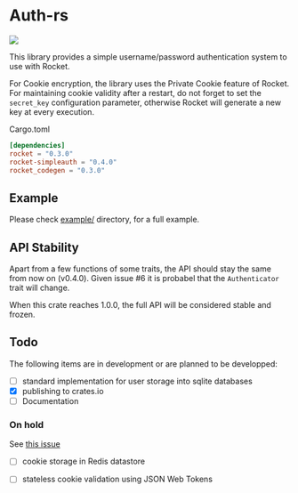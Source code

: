 Auth-rs
=============

[![](https://img.shields.io/badge/crates.io-v0.4.0-red.svg)](https://crates.io/crates/rocket-simpleauth)

This library provides a simple username/password authentication system to use with Rocket.

For Cookie encryption, the library uses the Private Cookie feature of Rocket. For maintaining cookie validity after a restart,
do not forget to set the `secret_key` configuration parameter, otherwise Rocket will generate a new key at every execution.

Cargo.toml
```toml
[dependencies]
rocket = "0.3.0"
rocket-simpleauth = "0.4.0"
rocket_codegen = "0.3.0"
```

## Example

Please check [example/](example/) directory, for a full example. 

## API Stability

Apart from a few functions of some traits, the API should stay the same from now on (v0.4.0).
Given issue #6 it is probabel that the `Authenticator` trait will change.

When this crate reaches 1.0.0, the full API will be considered stable and frozen.

## Todo

The following items are in development or are planned to be developped:

* [ ] standard implementation for user storage into sqlite databases
* [x] publishing to crates.io
* [ ] Documentation

### On hold

See [this issue](https://github.com/bramvdbogaerde/auth-rs/issues/4)

* [ ] cookie storage in Redis datastore
* [ ] stateless cookie validation using JSON Web Tokens



